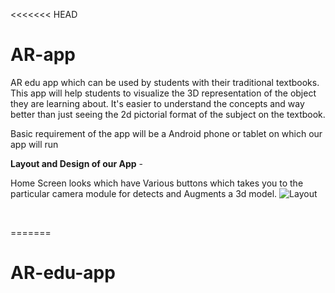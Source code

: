 <<<<<<< HEAD
# AR-app
AR edu app which can be used by students with their traditional textbooks. This app will help students to visualize the 3D representation of the object they are learning about. It's easier to understand the concepts and way better than just seeing the 2d pictorial format of the subject on the textbook. 

Basic requirement of the app will be a Android phone or tablet on which our app will run

**Layout and Design of our App** -
</br>

 Home Screen looks which have Various buttons which takes you to the particular camera module for detects and Augments a 3d model.
![Layout](https://user-images.githubusercontent.com/52004037/213904232-8c0b6e50-da89-430f-90f8-587abebec040.png)

</br>

=======
# AR-edu-app
